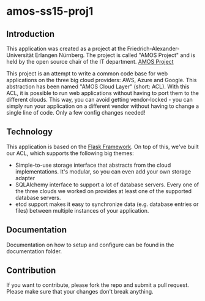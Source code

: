 amos-ss15-proj1
===============

Introduction
------------

This application was created as a project at the Friedrich-Alexander-Universität Erlangen Nürnberg. The project is called "AMOS Project" and is held by the open source chair of the IT department.
[AMOS Project](http://osr.cs.fau.de/teaching/ss2015/amos/)

This project is an attempt to write a common code base for web applications on the three big cloud providers: AWS, Azure and Google.
This abstraction has been named "AMOS Cloud Layer" (short: ACL). With this ACL, it is possible to run web applications without having to port them to the different clouds.
This way, you can avoid getting vendor-locked - you can simply run your application on a different vendor without having to change a single line of code. Only a few config changes needed!

Technology
----------

This application is based on the [Flask Framework](http://flask.pocoo.org/). On top of this, we've built our ACL, which supports the following big themes:

* Simple-to-use storage interface that abstracts from the cloud implementations. It's modular, so you can even add your own storage adapter
* SQLAlchemy interface to support a lot of database servers. Every one of the three clouds we worked on provides at least one of the supported database servers.
* etcd support makes it easy to synchronize data (e.g. database entries or files) between multiple instances of your application.

Documentation
-------------

Documentation on how to setup and configure can be found in the documentation folder.

Contribution
------------

If you want to contribute, please fork the repo and submit a pull request. Please make sure that your changes don't break anything.
